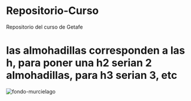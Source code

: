# Repositorio-Curso
Repositorio del curso de Getafe
# las almohadillas corresponden a las h, para poner una h2 serian 2 almohadillas, para h3 serian 3, etc
![fondo-murcielago](https://user-images.githubusercontent.com/107116600/225734079-ba2e23bb-295f-4273-99cd-9116e5320412.jpg)
